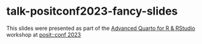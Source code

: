 
# talk-positconf2023-fancy-slides

<!-- badges: start -->
<!-- badges: end -->

This slides were presented as part of the [Advanced Quarto for
R & RStudio](https://posit-conf-2023.github.io/quarto-r/) workshop at [posit::conf 2023](https://posit.co/conference/2023)

